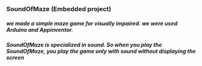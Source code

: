 ### SoundOfMaze (Embedded project)


##### we made a simple maze game for visually impaired. we were used Arduino and Appinventor. 
##### SoundOfMaze is specialized in sound. So when you play the SoundOfMaze, you play the game only with sound without displaying the screen
